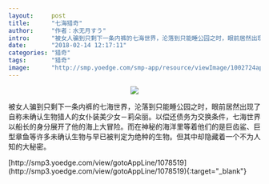 ```yaml
---
layout:     post
title:      "七海猎奇"
author:     "作者：水无月すう"
intro:      "被女人骗到只剩下一条内裤的七海世界，沦落到只能睡公园之时，眼前居然出现了自称未确认生物猎人的女仆装美少女－莉朵丽。以偿还债务为交换条件，七海世界以船长的身分展开了他的海上大冒险。而在神秘的海洋里等着他们的是巨齿鲨、巨型章鱼等许多未确认生物与早已被判定为绝种的生物。但其中却隐藏着一个不为人知的大秘密。"
date:       "2018-02-14 12:17:11"
categories: "猎奇"
tags:       "猎奇"
image:      "http://smp.yoedge.com/smp-app/resource/viewImage/1002724appline.png"
---
```

<div style="text-align: center">
<p><img src="http://smp.yoedge.com/smp-app/resource/viewImage/1002724appline.png"/></p>
</div>
<p class="post-meta">
<span>被女人骗到只剩下一条内裤的七海世界，沦落到只能睡公园之时，眼前居然出现了自称未确认生物猎人的女仆装美少女－莉朵丽。以偿还债务为交换条件，七海世界以船长的身分展开了他的海上大冒险。而在神秘的海洋里等着他们的是巨齿鲨、巨型章鱼等许多未确认生物与早已被判定为绝种的生物。但其中却隐藏着一个不为人知的大秘密。</span>
</p>
[http://smp3.yoedge.com/view/gotoAppLine/1078519](http://smp3.yoedge.com/view/gotoAppLine/1078519){:target="_blank"}


